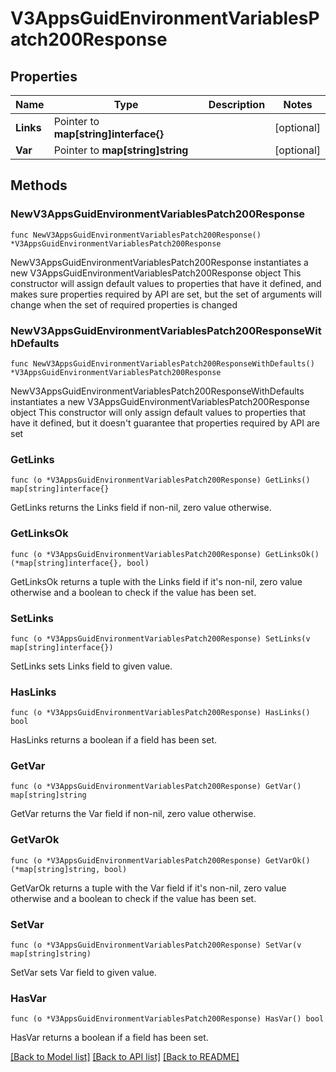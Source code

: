 # V3AppsGuidEnvironmentVariablesPatch200Response

## Properties

Name | Type | Description | Notes
------------ | ------------- | ------------- | -------------
**Links** | Pointer to **map[string]interface{}** |  | [optional] 
**Var** | Pointer to **map[string]string** |  | [optional] 

## Methods

### NewV3AppsGuidEnvironmentVariablesPatch200Response

`func NewV3AppsGuidEnvironmentVariablesPatch200Response() *V3AppsGuidEnvironmentVariablesPatch200Response`

NewV3AppsGuidEnvironmentVariablesPatch200Response instantiates a new V3AppsGuidEnvironmentVariablesPatch200Response object
This constructor will assign default values to properties that have it defined,
and makes sure properties required by API are set, but the set of arguments
will change when the set of required properties is changed

### NewV3AppsGuidEnvironmentVariablesPatch200ResponseWithDefaults

`func NewV3AppsGuidEnvironmentVariablesPatch200ResponseWithDefaults() *V3AppsGuidEnvironmentVariablesPatch200Response`

NewV3AppsGuidEnvironmentVariablesPatch200ResponseWithDefaults instantiates a new V3AppsGuidEnvironmentVariablesPatch200Response object
This constructor will only assign default values to properties that have it defined,
but it doesn't guarantee that properties required by API are set

### GetLinks

`func (o *V3AppsGuidEnvironmentVariablesPatch200Response) GetLinks() map[string]interface{}`

GetLinks returns the Links field if non-nil, zero value otherwise.

### GetLinksOk

`func (o *V3AppsGuidEnvironmentVariablesPatch200Response) GetLinksOk() (*map[string]interface{}, bool)`

GetLinksOk returns a tuple with the Links field if it's non-nil, zero value otherwise
and a boolean to check if the value has been set.

### SetLinks

`func (o *V3AppsGuidEnvironmentVariablesPatch200Response) SetLinks(v map[string]interface{})`

SetLinks sets Links field to given value.

### HasLinks

`func (o *V3AppsGuidEnvironmentVariablesPatch200Response) HasLinks() bool`

HasLinks returns a boolean if a field has been set.

### GetVar

`func (o *V3AppsGuidEnvironmentVariablesPatch200Response) GetVar() map[string]string`

GetVar returns the Var field if non-nil, zero value otherwise.

### GetVarOk

`func (o *V3AppsGuidEnvironmentVariablesPatch200Response) GetVarOk() (*map[string]string, bool)`

GetVarOk returns a tuple with the Var field if it's non-nil, zero value otherwise
and a boolean to check if the value has been set.

### SetVar

`func (o *V3AppsGuidEnvironmentVariablesPatch200Response) SetVar(v map[string]string)`

SetVar sets Var field to given value.

### HasVar

`func (o *V3AppsGuidEnvironmentVariablesPatch200Response) HasVar() bool`

HasVar returns a boolean if a field has been set.


[[Back to Model list]](../README.md#documentation-for-models) [[Back to API list]](../README.md#documentation-for-api-endpoints) [[Back to README]](../README.md)


